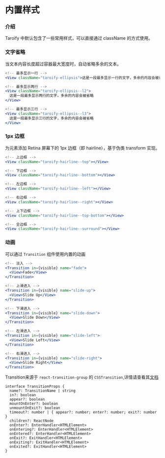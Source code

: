 # 内置样式

### 介绍

Taroify 中默认包含了一些常用样式，可以直接通过 className 的方式使用。

### 文字省略

当文本内容长度超过容器最大宽度时，自动省略多余的文本。

```jsx
<!-- 最多显示一行 -->
<View className="taroify-ellipsis">这是一段最多显示一行的文字，多余的内容会被省略</View>

<!-- 最多显示两行 -->
<View className="taroify-ellipsis--l2">
  这是一段最多显示两行的文字，多余的内容会被省略
</View>

<!-- 最多显示三行 -->
<View className="taroify-ellipsis--l3">
  这是一段最多显示三行的文字，多余的内容会被省略
</View>
```

### 1px 边框

为元素添加 Retina 屏幕下的 1px 边框（即 hairline），基于伪类 transform 实现。

```jsx
<!-- 上边框 -->
<View className="taroify-hairline--top"></View>

<!-- 下边框 -->
<View className="taroify-hairline--bottom"></View>

<!-- 左边框 -->
<View className="taroify-hairline--left"></View>

<!-- 右边框 -->
<View className="taroify-hairline--right"></View>

<!-- 上下边框 -->
<View className="taroify-hairline--top-bottom"></View>

<!-- 全边框 -->
<View className="taroify-hairline--surround"></View>
```

### 动画

可以通过 `Transition` 组件使用内置的动画

```jsx
<!-- 淡入 -->
<Transition in={visible} name="fade">
  <View>Fade</View>
</Transition>

<!-- 上滑进入 -->
<Transition in={visible} name="slide-up">
  <View>Slide Up</View>
</Transition>

<!-- 下滑进入 -->
<Transition in={visible} name="slide-down">
  <View>Slide Down</View>
</Transition>

<!-- 左滑进入 -->
<Transition in={visible} name="slide-left">
  <View>Slide Left</View>
</Transition>

<!-- 右滑进入 -->
<Transition in={visible} name="slide-right">
  <View>Slide Right</View>
</Transition>
```
Transition来源于 `react-transition-group` 的 `CSSTransition`,详情请查看其[文档](https://reactcommunity.org/react-transition-group/css-transition)

```tsx
interface TransitionProps {
  name?: TransitionName | string
  in?: boolean
  appear?: boolean
  mountOnEnter?: boolean
  unmountOnExit?: boolean
  timeout?: number | { appear?: number; enter?: number; exit?: number }
  children?: ReactNode
  onEnter?: EnterHandler<HTMLElement>
  onEntering?: EnterHandler<HTMLElement>
  onEntered?: EnterHandler<HTMLElement>
  onExit?: ExitHandler<HTMLElement>
  onExiting?: ExitHandler<HTMLElement>
  onExited?: ExitHandler<HTMLElement>
}
```
